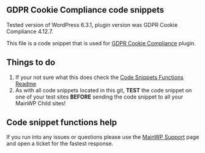 ## GDPR Cookie Compliance code snippets

Tested version of WordPress 6.3.1, plugin version was GDPR Cookie Compliance 4.12.7.

This file is a code snippet that is used for [GDPR Cookie Compliance](https://wordpress.org/plugins/gdpr-cookie-compliance/) plugin. 

## Things to do

1. If your not sure what this does check the [Code Snippets Functions Readme](https://github.com/mainwp/Code-Snippets-Functions/blob/master/README.md)
2. As with all code snippets located in this git, **TEST** the code snippet on one of your test sites **BEFORE** sending the code snippet to all your MainWP Child sites!

## Code snippet functions help

If you run into any issues or questions please use the [MainWP Support](https://mainwp.com/support/) page and open a ticket for the fastest response.
